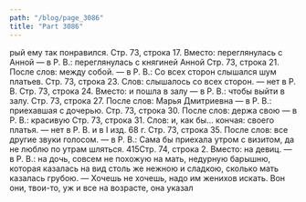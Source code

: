 ```yaml
---
path: "/blog/page_3086"
title: "Part 3086"
---
```


рый ему так понравился.
Стр. 73, строка 17.
Вместо: переглянулась с Анной — в Р. В.: переглянулась с княгиней Анной
Стр. 73, строка 21.
После слов: между собой. — в Р. В.: Со всех сторон слышался шум платьев.
Стр. 73, строка 23.
Слов: слышалось со всех сторон. — нет в Р. В.
Стр. 73, строка 24.
Вместо: и пошла в залу — в Р. В.: чтобы выйти в залу.
Стр. 73, строка 27.
После слов: Марья Дмитриевна — в Р. В.: приехавшая с дочерью.
Стр. 73, строка 30.
После слов: держа свою — в Р. В.: красивую
Стр. 73, строка 31.
Слов: и, как бы... кончая: своего платья. — нет в Р. В. и в I изд. 68 г.
Стр. 73, строка 35.
После слов: все другие звуки голосом. — в Р. В.: Сама бы приехала утром с визитом, да не люблю по утрам шляться.
415Стр. 74, строка 2.
Вместо: на девиц. — в Р. В.: на дочь, совсем не похожую на мать, недурную барышню, которая казалась на вид столь же нежною и сладкою, сколько мать казалась грубою. — Хочешь не хочешь, надо им женихов искать. Вон они, твои-то, уж и все на возрасте, она указал
